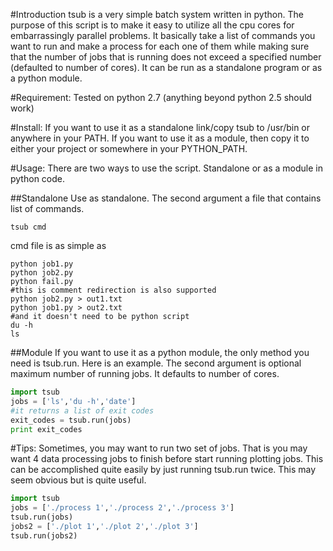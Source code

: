 #Introduction
tsub is a very simple batch system written in python. The purpose of this script is to make it easy to utilize all the cpu cores for embarrassingly parallel problems. It basically take a list of commands you want to run and make a process for each one of them while making sure that the number of jobs that is running does not exceed a specified number (defaulted to number of cores). It can be run as a standalone program or as a python module.

#Requirement:
Tested on python 2.7 (anything beyond python 2.5 should work)

#Install:
If you want to use it as a standalone link/copy tsub to /usr/bin or anywhere in your PATH.
If you want to use it as a module, then copy it to either your project or somewhere in your PYTHON_PATH.

#Usage:
There are two ways to use the script. Standalone or as a module in python code.

##Standalone
Use as standalone. The second argument a file that contains list of commands. 

    tsub cmd

cmd file is as simple as

    python job1.py
    python job2.py
    python fail.py
    #this is comment redirection is also supported
    python job2.py > out1.txt
    python job1.py > out2.txt
    #and it doesn't need to be python script
    du -h
    ls

##Module
If you want to use it as a python module, the only method you need is tsub.run. Here is an example. The second argument is optional maximum number of running jobs. It defaults to number of cores.

```python
import tsub
jobs = ['ls','du -h','date']
#it returns a list of exit codes
exit_codes = tsub.run(jobs)
print exit_codes
```

#Tips:
Sometimes, you may want to run two set of jobs. That is you may want 4 data processing jobs to finish before start running plotting jobs. This can be accomplished quite easily by just running tsub.run twice. This may seem obvious but is quite useful.

```python
import tsub
jobs = ['./process 1','./process 2','./process 3']
tsub.run(jobs)
jobs2 = ['./plot 1','./plot 2','./plot 3']
tsub.run(jobs2)
```
